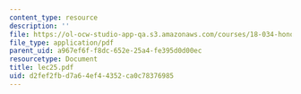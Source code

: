```yaml
---
content_type: resource
description: ''
file: https://ol-ocw-studio-app-qa.s3.amazonaws.com/courses/18-034-honors-differential-equations-spring-2004/d2fef2fbd7a64ef44352ca0c78376985_lec25.pdf
file_type: application/pdf
parent_uid: a967ef6f-f8dc-652e-25a4-fe395d0d00ec
resourcetype: Document
title: lec25.pdf
uid: d2fef2fb-d7a6-4ef4-4352-ca0c78376985
---
```

